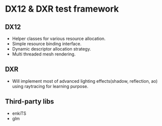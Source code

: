 # DX12 & DXR test framework

## DX12
* Helper classes for various resource allocation.
* Simple resource binding interface.
* Dynamic descriptor allocation strategy.
* Multi threaded mesh rendering.

## DXR
* Will implement most of advanced lighting effects(shadow, reflection, ao) using raytracing for learning purpose.

## Third-party libs
* enkiTS
* glm
